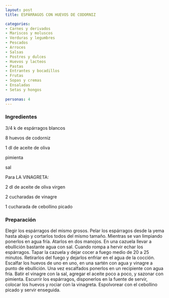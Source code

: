 ```yaml
---
layout: post
title: ESPÁRRAGOS CON HUEVOS DE CODORNIZ

categories:
- Carnes y derivados
- Mariscos y moluscos
- Verduras y legumbres
- Pescados
- Arroces
- Salsas
- Postres y dulces
- Huevos y lacteos
- Pastas
- Entrantes y bocadillos
- Frutas
- Sopas y cremas
- Ensaladas
- Setas y hongos
 
personas: 4 
---
```


<h3>Ingredientes</h3>
3/4 k de espárragos blancos

8 huevos de codorniz

1 dl de aceite de oliva

pimienta

sal

Para LA VINAGRETA:

2 dl de aceite de oliva virgen

2 cucharadas de vinagre

1 cucharada de cebollino picado

<h3>Preparación</h3>
Elegir los espárragos del mismo grosos. Pelar los espárragos desde la yema hasta abajo y cortarlos todos del mismo tamaño. Mientras se van limpiando ponerlos en agua fría. Atarlos en dos manojos. En una cazuela llevar a ebullición bastante agua con sal. Cuando rompa a hervir echar los espárragos. Tapar la cazuela y dejar cocer a fuego medio de 20 a 25 minutos. Retirarlos del fuego y dejarlos enfriar en el agua de la cocción. Escalfar los huevos de uno en uno, en una sartén con agua y vinagre a punto de ebullición. Una vez escalfados ponerlos en un recipiente con agua fría. Batir el vinagre con la sal, agregar el aceite poco a poco, y sazonar con pimienta. Escurrir los espárragos, disponerlos en la fuente de servir, colocar los huevos y rociar con la vinagreta. Espolvorear con el cebollino picado y servir enseguida.

